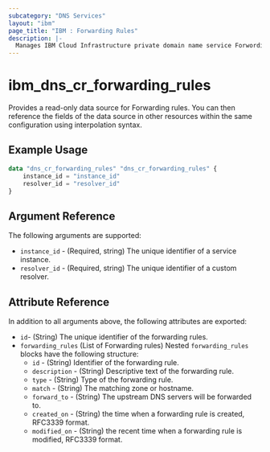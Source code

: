 ```yaml
---
subcategory: "DNS Services"
layout: "ibm"
page_title: "IBM : Forwarding Rules"
description: |-
  Manages IBM Cloud Infrastructure private domain name service Forwording Rules.
---
```


# ibm_dns_cr_forwarding_rules

Provides a read-only data source for Forwarding rules. You can then reference the fields of the data source in other resources within the same configuration using interpolation syntax.

## Example Usage

```terraform
data "dns_cr_forwarding_rules" "dns_cr_forwarding_rules" {
	instance_id = "instance_id"
	resolver_id = "resolver_id"
}
```

## Argument Reference

The following arguments are supported:

* `instance_id` - (Required, string) The unique identifier of a service instance.
* `resolver_id` - (Required, string) The unique identifier of a custom resolver.

## Attribute Reference

In addition to all arguments above, the following attributes are exported:

* `id`- (String) The unique identifier of the forwarding rules.
* `forwarding_rules` (List of Forwarding rules) Nested `forwarding_rules` blocks have the following structure:
	* `id` - (String) Identifier of the forwarding rule.
	* `description` - (String) Descriptive text of the forwarding rule.
	* `type` - (String) Type of the forwarding rule.
	* `match` - (String) The matching zone or hostname.
	* `forward_to` - (String) The upstream DNS servers will be forwarded to.
	* `created_on` - (String) the time when a forwarding rule is created, RFC3339 format.
	* `modified_on` - (String) the recent time when a forwarding rule is modified, RFC3339 format.

